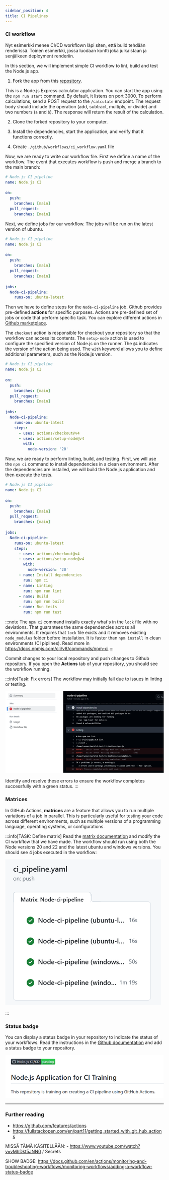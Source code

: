 ```yaml
---
sidebar_position: 4
title: CI Pipelines
---
```


### CI workflow

Nyt esimerkki menee CI/CD workflown läpi siten, että build tehdään renderissä. Toinen esimerkki, jossa luodaan kontti joka julkaistaan ja senjälkeen deployment renderiin.

In this section, we will implement simple CI workflow to lint, build and test the Node.js app. 

1. Fork the app from this [repository](https://github.com/juhahinkula/ci-training.git).

This is a Node.js Express calculator application. You can start the app using the `npm run start` command. By default, it listens on port 3000. To perform calculations, send a POST request to the `/calculate` endpoint. The request body should include the operation (add, subtract, multiply, or divide) and two numbers (`a` and `b`). The response will return the result of the calculation.

2. Clone the forked repository to your computer.

3. Install the dependencies, start the application, and verify that it functions correctly.

4. Create `./github/workflows/ci_workflow.yaml` file

Now, we are ready to write our workflow file. First we define a name of the workflow. The event that executes workflow is push and merge a branch to the main branch:

```yaml
# Node.js CI pipeline
name: Node.js CI

on:
  push:
    branches: [main]
  pull_request:
    branches: [main]
```
Next, we define jobs for our workflow. The jobs will be run on the latest version of ubuntu.
```yaml
# Node.js CI pipeline
name: Node.js CI

on:
  push:
    branches: [main]
  pull_request:
    branches: [main]

jobs:
  Node-ci-pipeline:
    runs-on: ubuntu-latest
```
Then we have to define steps for the `Node-ci-pipeline` job. Github provides pre-defined **actions** for specific purposes. Actions are pre-defined set of jobs or code that perform specific task. You can explore different actions in [Github marketplace](https://github.com/marketplace?type=actions).

The `checkout` action is responsible for checkout your repository so that the workflow can access its contents. The `setup-node` action is used to configure the specified version of Node.js on the runner. The `@4` indicates the version of the action being used. The `with` keyword allows you to define additional parameters, such as the Node.js version.

```yaml
# Node.js CI pipeline
name: Node.js CI

on:
  push:
    branches: [main]
  pull_request:
    branches: [main]

jobs:
  Node-ci-pipeline:
    runs-on: ubuntu-latest
    steps:
      - uses: actions/checkout@v4
      - uses: actions/setup-node@v4
        with: 
          node-version: '20'

```
Now, we are ready to perform linting, build, and testing. First, we will use the `npm ci` command to install dependencies in a clean environment. After the dependencies are installed, we will build the Node.js application and then execute the tests.
```yaml
# Node.js CI pipeline
name: Node.js CI

on:
  push:
    branches: [main]
  pull_request:
    branches: [main]

jobs:
  Node-ci-pipeline:
    runs-on: ubuntu-latest
    steps:
      - uses: actions/checkout@v4
      - uses: actions/setup-node@v4
        with: 
          node-version: '20'
      - name: Install dependencies
        run: npm ci
      - name: Linting
        run: npm run lint
      - name: Build
        run: npm run build
      - name: Run tests
        run: npm run test
```
:::note
 The `npm ci` command installs exactly what's in the `lock` file with no deviations. That guarantees the same dependencies across all environments. It requires that `lock` file exists and it removes existing `node_modules` folder before installation. It is faster than `npm install` in clean environments (CI piplines). Read more in https://docs.npmjs.com/cli/v8/commands/npm-ci
:::

Commit changes to your local repository and push changes to Github repository. If you open the **Actions** tab of your repository, you should see the workflow running.

:::info[Task: Fix errors]
The workflow may initially fail due to issues in linting or testing. 

![Linting errors](./img/linter_errors.png)

Identify and resolve these errors to ensure the workflow completes successfully with a green status.
:::

### Matrices

In GitHub Actions, **matrices** are a feature that allows you to run multiple variations of a job in parallel. This is particularly useful for testing your code across different environments, such as multiple versions of a programming language, operating systems, or configurations.

:::info[TASK: Define matrix]
Read the [matrix documentation](https://docs.github.com/en/actions/writing-workflows/choosing-what-your-workflow-does/running-variations-of-jobs-in-a-workflow) and modify the CI workflow that we have made. The workflow should run using both the Node versions 20 and 22 and the latest ubuntu and windows versions. You should see 4 jobs executed in the workflow:

![Worflow matrix](./img//matrix.png)

:::

### Status badge

You can display a status badge in your repository to indicate the status of your workflows. Read the instructions in the [Github documentation](https://docs.github.com/en/actions/monitoring-and-troubleshooting-workflows/monitoring-workflows/adding-a-workflow-status-badge) and add a status badge to your repository.

![Worflow badge](./img//badge.png)

---
### Further reading
- https://github.com/features/actions
- https://fullstackopen.com/en/part11/getting_started_with_git_hub_actions


MISSÄ TÄMÄ KÄSITELLÄÄN: - https://www.youtube.com/watch?v=vMhDkt5JNN0 / Secrets

SHOW BADGE: https://docs.github.com/en/actions/monitoring-and-troubleshooting-workflows/monitoring-workflows/adding-a-workflow-status-badge